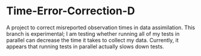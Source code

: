 # Time-Error-Correction-D
A project to correct misreported observation times in data assimilation.
This branch is experimental; I am testing whether running all of my tests in parallel can decrease the time it takes to collect my data.
Currently, it appears that running tests in parallel actually slows down tests.
